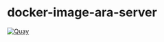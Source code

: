 # docker-image-ara-server

[![Quay](https://img.shields.io/badge/Quay-osism%2Fara--server-blue.svg)](https://quay.io/repository/osism/ara-server)
